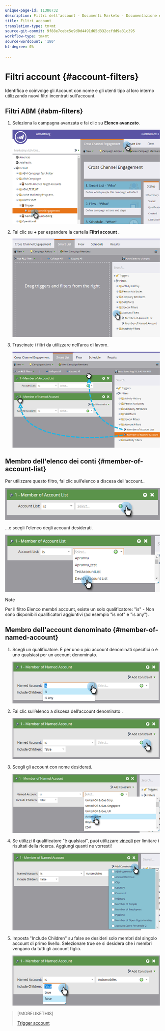 ```yaml
---
unique-page-id: 11380732
description: Filtri dell’account - Documenti Marketo - Documentazione del prodotto
title: Filtri account
translation-type: tm+mt
source-git-commit: 9f88e7cebc5e9d0d4491d65d332ccfdd9a31c395
workflow-type: tm+mt
source-wordcount: '180'
ht-degree: 0%

---
```



# Filtri account {#account-filters}

Identifica e coinvolge gli Account con nome e gli utenti tipo al loro interno utilizzando nuovi filtri incentrati sull&#39;account.

## Filtri ABM {#abm-filters}

1. Seleziona la campagna avanzata e fai clic su **Elenco avanzato**.

   ![](assets/one.png)

1. Fai clic su **+** per espandere la cartella **Filtri account** .

   ![](assets/two.png)

1. Trascinate i filtri da utilizzare nell’area di lavoro.

   ![](assets/three.png)

## Membro dell&#39;elenco dei conti {#member-of-account-list}

Per utilizzare questo filtro, fai clic sull&#39;elenco a discesa dell&#39;account..

![](assets/four.png)

...e scegli l&#39;elenco degli account desiderati.

![](assets/five.png)

>[!NOTE]
>
>Per il filtro Elenco membri account, esiste un solo qualificatore: &quot;is&quot; - Non sono disponibili qualificatori aggiuntivi (ad esempio &quot;is not&quot; e &quot;is any&quot;).

## Membro dell&#39;account denominato {#member-of-named-account}

1. Scegli un qualificatore. È per uno o più account denominati specifici o è uno qualsiasi per un account denominato.

   ![](assets/six.png)

1. Fai clic sull’elenco a discesa dell’account denominato .

   ![](assets/seven.png)

1. Scegli gli account con nome desiderati.

   ![](assets/eight.png)

1. Se utilizzi il qualificatore &quot;è qualsiasi&quot;, puoi utilizzare [vincoli](/help/marketo/product-docs/core-marketo-concepts/smart-lists-and-static-lists/using-smart-lists/add-a-constraint-to-a-smart-list-filter.md) per limitare i risultati della ricerca. Aggiungi quanti ne vorresti!

   ![](assets/nine.png)

1. Imposta &quot;Include Children&quot; su false se desideri solo membri dal singolo account di primo livello. Selezionare true se si desidera che i membri vengano da tutti gli account figlio.

   ![](assets/ten.png)

>[!MORELIKETHIS]
>
>[Trigger account](/help/marketo/product-docs/target-account-management/engage/account-triggers.md)
